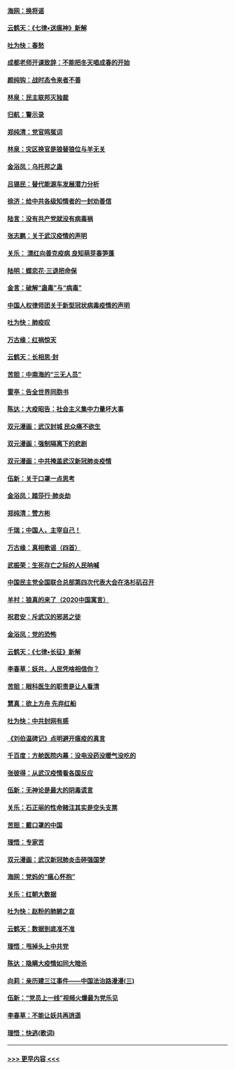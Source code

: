 #### [海网：换将谣](../pages/nsc993/n11873712.md?t=02171011) 
#### [云鹤天：《七律▪送瘟神》新解](../pages/nsc993/n11873598.md?t=02171011) 
#### [吐为快：春愁](../pages/nsc993/n11872801.md?t=02171011) 
#### [成都老师开课致辞：不能把冬天唱成春的开始](../pages/nsc993/n11872653.md?t=02171011) 
#### [颜纯钩：战时态令来者不善](../pages/nsc993/n11872011.md?t=02171011) 
#### [林泉：民主联邦灭独裁](../pages/nsc993/n11870998.md?t=02171011) 
#### [归航：警示录](../pages/nsc993/n11870963.md?t=02171011) 
#### [郑纯清：党官鸣冤词](../pages/nsc993/n11870938.md?t=02171011) 
#### [林泉：灾区换官是狼替狼位与羊无关](../pages/nsc993/n11870896.md?t=02171011) 
#### [金浴凤：乌托邦之蛊](../pages/nsc993/n11870879.md?t=02171011) 
#### [吕锡民：替代能源车发展潜力分析](../pages/nsc993/n11870656.md?t=02171011) 
#### [徐济：给中共各级知情者的一封劝善信](../pages/nsc993/n11868561.md?t=02171011) 
#### [陆言：没有共产党就没有病毒祸](../pages/nsc993/n11868232.md?t=02171011) 
#### [张志鹏：关于武汉疫情的声明](../pages/nsc993/n11867182.md?t=02171011) 
#### [关乐： 漂红向善克疫病 良知萌芽春笋蓬](../pages/nsc993/n11865710.md?t=02171011) 
#### [陆明：蝶恋花‧三退把命保](../pages/nsc993/n11865673.md?t=02171011) 
#### [金言：破解“蛊毒”与“病毒”](../pages/nsc993/n11864103.md?t=02171011) 
#### [中国人权律师团关于新型冠状病毒疫情的声明](../pages/nsc993/n11864249.md?t=02171011) 
#### [吐为快：肺疫叹](../pages/nsc993/n11864027.md?t=02171011) 
#### [万古缘：红祸惊天](../pages/nsc993/n11864079.md?t=02171011) 
#### [云鹤天：长相思‧封](../pages/nsc993/n11864006.md?t=02171011) 
#### [苦胆：中南海的“三无人员”](../pages/nsc993/n11862997.md?t=02171011) 
#### [雷亭：告全世界同胞书](../pages/nsc993/n11862572.md?t=02171011) 
#### [陈达：大疫昭告：社会主义集中力量坏大事](../pages/nsc993/n11859419.md?t=02171011) 
#### [双元漫画：武汉封城 民众痛不欲生](../pages/nsc993/n11859287.md?t=02171011) 
#### [双元漫画：强制隔离下的悲剧](../pages/nsc993/n11859244.md?t=02171011) 
#### [双元漫画：中共掩盖武汉新冠肺炎疫情](../pages/nsc993/n11858249.md?t=02171011) 
#### [伍新：关于口罩一点思考](../pages/nsc993/n11859195.md?t=02171011) 
#### [金浴凤：踏莎行‧肺炎劫](../pages/nsc993/n11858227.md?t=02171011) 
#### [郑纯清：赞方彬](../pages/nsc993/n11856803.md?t=02171011) 
#### [千瑞；中国人，主宰自己！](../pages/nsc993/n11856793.md?t=02171011) 
#### [万古缘：真相歌谣（四首）](../pages/nsc993/n11856263.md?t=02171011) 
#### [武振荣：生死存亡之际的人民呐喊](../pages/nsc993/n11856256.md?t=02171011) 
#### [中国民主党全国联合总部第四次代表大会在洛杉矶召开](../pages/nsc993/n11856344.md?t=02171011) 
#### [羊村：狼真的来了（2020中国寓言）](../pages/nsc993/n11856229.md?t=02171011) 
#### [祝君安：斥武汉的邪恶之徒](../pages/nsc993/n11855861.md?t=02171011) 
#### [金浴凤：党的恐怖](../pages/nsc993/n11855849.md?t=02171011) 
#### [云鹤天：《七律▪长征》新解](../pages/nsc993/n11855479.md?t=02171011) 
#### [李春草：妖共，人民凭啥相信你？](../pages/nsc993/n11855196.md?t=02171011) 
#### [苦胆：眼科医生的职责是让人看清](../pages/nsc993/n11853840.md?t=02171011) 
#### [慧真：欲上方舟 先弃红船](../pages/nsc993/n11853483.md?t=02171011) 
#### [吐为快：中共封网有感](../pages/nsc993/n11852575.md?t=02171011) 
#### [《刘伯温碑记》点明避开瘟疫的真言](../pages/nsc993/n11852128.md?t=02171011) 
#### [千百度：方舱医院内幕：没电没药没暖气没吃的](../pages/nsc993/n11850211.md?t=02171011) 
#### [张彼得：从武汉疫情看各国反应](../pages/nsc993/n11850102.md?t=02171011) 
#### [伍新：无神论是最大的阴毒谎言](../pages/nsc993/n11846129.md?t=02171011) 
#### [关乐：石正丽的性命赌注其实是空头支票](../pages/nsc993/n11846109.md?t=02171011) 
#### [苦胆：戴口罩的中国](../pages/nsc993/n11845576.md?t=02171011) 
#### [理悟：专家苦](../pages/nsc993/n11845564.md?t=02171011) 
#### [双元漫画：武汉新冠肺炎击碎强国梦](../pages/nsc993/n11843320.md?t=02171011) 
#### [海网：党妈的“瘟心怀抱”](../pages/nsc993/n11840740.md?t=02171011) 
#### [关乐：红朝大数据](../pages/nsc993/n11840675.md?t=02171011) 
#### [吐为快：赵粉的肺腑之哀](../pages/nsc993/n11840618.md?t=02171011) 
#### [云鹤天：数据到底准不准](../pages/nsc993/n11840325.md?t=02171011) 
#### [理悟：甩掉头上中共党](../pages/nsc993/n11838826.md?t=02171011) 
#### [陈达：隐瞒大疫情如同大暗杀](../pages/nsc993/n11838771.md?t=02171011) 
#### [向莉：亲历建三江事件——中国法治路漫漫(三)](../pages/nsc993/n11831825.md?t=02171011) 
#### [伍新：“党员上一线”视频火爆最为党乐见](../pages/nsc993/n11838200.md?t=02171011) 
#### [李春草：不能让妖共再逍遥](../pages/nsc993/n11838102.md?t=02171011) 
#### [理悟：快逃(歌词)](../pages/nsc993/n11838083.md?t=02171011) 

----
#### [ >>> 更早内容 <<< ](../indexes/nsc993-earlier.md)
